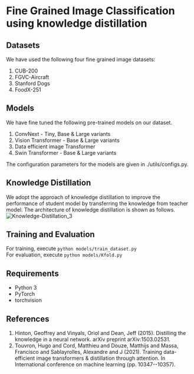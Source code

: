 # Fine Grained Image Classification using knowledge distillation
## Datasets
We have used the following four fine grained image datasets:
1. CUB-200
2. FGVC-Aircraft
3. Stanford Dogs
4. FoodX-251

 ## Models
We have fine tuned the following pre-trained models on our dataset.
1. ConvNext - Tiny, Base & Large variants
2. Vision Transformer - Base & Large variants
3. Data efficient image Transformer
4. Swin Transformer - Base & Large variants
 
The configuration parameters for the models are given in ./utils/configs.py.

 ## Knowledge Distillation
We adopt the approach of knowledge distillation to improve the performance of student model by transferring the knowledge from teacher model. The architecture of knowledge distillation is shown as follows.
![Knowledge-Distillation_3](https://user-images.githubusercontent.com/113207800/236699344-a24d8353-7240-4ebe-a9fb-d62f006b2b60.png)


## Training and Evaluation
<!--The repository provides code for both fine-tuning and knowledge distillation:-->
For training, execute 
`python models/train_dataset.py`<br>
For evaluation, execute 
`python models/Kfold.py`

<!--### Fine-Tuning
The fine-tuning code allows for the training of the convolutional neural networks (ConvNets), Vision Transformers (ViT), and Swin Transformers on the specified dataset.

### Kfold Cross Validation
The Kfold.py file provides code for running k-fold cross validation on the dataset to evaluate model performance. The code allows for specifying the number of epochs and the optimizer used for training


### Knowledge Distillation
The knowledge distillation code allows for the transfer of knowledge from a pre-trained teacher model to a smaller student model, with the goal of improving the performance of the student model on Stanford Dogs and FoodX-251.

### Data Augmentation
The models are trained with data augmentation techniques to improve their generalization performance. The following transformations are applied to the images during training:

1. Random horizontal flip
2. Random rotation
3. Random autocontrast
4. Resize to 256 x 256
5. Center crop to 224 x 224
6. To tensor
7. Normalize with mean (0.485, 0.456, 0.406) and standard deviation (0.229, 0.224, 0.225)-->


## Requirements
 - Python 3
 - PyTorch
 - torchvision

## References
1. Hinton, Geoffrey and Vinyals, Oriol and Dean, Jeff (2015). Distilling the knowledge in a neural network. arXiv preprint arXiv:1503.02531.
2. Touvron, Hugo and Cord, Matthieu and Douze, Matthijs and Massa, Francisco and Sablayrolles, Alexandre and J (2021). Training data-efficient image transformers & distillation through attention. In International conference on machine learning (pp. 10347--10357).

